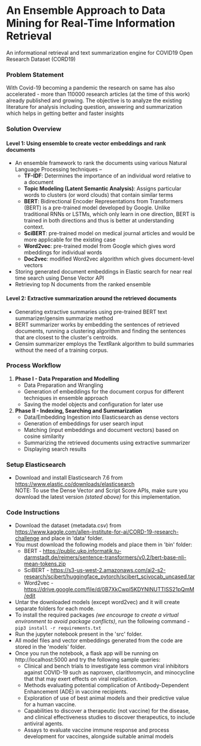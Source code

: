 # An Ensemble Approach to Data Mining for Real-Time Information Retrieval
An informational retrieval and text summarization engine for COVID19 Open Research Dataset (CORD19)

### Problem Statement ###
With Covid-19 becoming a pandemic the research on same has also accelerated - more than 110000 research articles (at the time of this work) already published and growing. The objective is to analyze the existing literature for analysis including question, answering and summarization which helps in getting better and faster insights

### Solution Overview ###
#### Level 1: Using ensemble to create vector embeddings and rank documents
* An ensemble framework to rank the documents using various Natural Language Processing techniques – ​
    * **TF-IDF**: Determines the importance of an individual word relative to a document
    * **Topic Modeling (Latent Semantic Analysis)**: Assigns particular words to clusters (or word clouds) that contain similar terms​
    * **BERT**: Bidirectional Encoder Representations from Transformers (BERT) is a pre-trained model developed by Google. Unlike traditional RNNs or LSTMs, which only learn in one direction, BERT is trained in both directions and thus is better at understanding context. ​
    * **SciBERT**: pre-trained model on medical journal articles and would be more applicable for the existing case​
    * **Word2vec**: pre-trained model from Google which gives word mbeddings for individual words
    * **Doc2vec**: modified Word2vec algorithm which gives document-level vectors
* Storing generated document embeddings in Elastic search for near real time search using Dense Vector API 
* Retrieving top N documents from the ranked ensemble

#### Level 2: Extractive summarization around the retrieved documents ####
* Generating extractive summaries using pre-trained BERT text summarizer/gensim summarize method
* BERT summarizer works by embedding the sentences of retrieved documents, running a clustering algorithm and finding the sentences that are closest to the cluster's centroids.
* Gensim summarizer employs the TextRank algorithm to build summaries without the need of a training corpus.

### Process Workflow ###
1. **Phase I - Data Preparation and Modelling**
    * Data Preparation and Wrangling
    * Generation of embeddings for the document corpus for different techniques in ensemble approach
    * Saving the model objects and configuration for later use
2. **Phase II - Indexing, Searching and Summarization**
    * Data/Embedding Ingestion into Elasticsearch as dense vectors
    * Generation of embeddings for user search input
    * Matching (input embeddings and document vectors) based on cosine similarity
    * Summarizing the retrieved documents using extractive summarizer
    * Displaying search results

### Setup Elasticsearch ### 
* Download and install Elasticsearch 7.6 from https://www.elastic.co/downloads/elasticsearch<br> 
NOTE: To use the Dense Vector and Script Score APIs, make sure you download the latest version _(stated above)_ for this implementation.

### Code Instructions ###
* Download the dataset (metadata.csv) from https://www.kaggle.com/allen-institute-for-ai/CORD-19-research-challenge and place in 'data' folder.
* You must download the following models and place them in 'bin' folder:
    * BERT - https://public.ukp.informatik.tu-darmstadt.de/reimers/sentence-transformers/v0.2/bert-base-nli-mean-tokens.zip
    * SciBERT - https://s3-us-west-2.amazonaws.com/ai2-s2-research/scibert/huggingface_pytorch/scibert_scivocab_uncased.tar
    * Word2vec - https://drive.google.com/file/d/0B7XkCwpI5KDYNlNUTTlSS21pQmM/edit
* Untar the downloaded models (except word2vec) and it will create separate folders for each mode.
* To install the required packages _(we encourage to create a virtual environment to avoid package conflicts)_, run the following command - 
    `pip3 install -r requirements.txt`
* Run the jupyter notebook present in the 'src' folder.
* All model files and vector embeddings generated from the code are stored in the 'models' folder.
* Once you run the notebook, a flask app will be running on http://localhost:5000 and try the following sample queries:
    * Clinical and bench trials to investigate less common viral inhibitors against COVID-19 such as naproxen, clarithromycin, and minocycline that that may exert effects on viral replication.
    * Methods evaluating potential complication of Antibody-Dependent Enhancement (ADE) in vaccine recipients.
    * Exploration of use of best animal models and their predictive value for a human vaccine.
    * Capabilities to discover a therapeutic (not vaccine) for the disease, and clinical effectiveness studies to discover therapeutics, to include antiviral agents.
    * Assays to evaluate vaccine immune response and process development for vaccines, alongside suitable animal models
 





